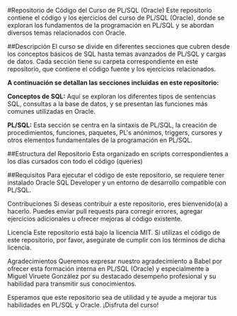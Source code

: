 #Repositorio de Código del Curso de PL/SQL (Oracle)
Este repositorio contiene el código y los ejercicios del curso de PL/SQL (Oracle), donde se exploran los fundamentos de la programación en PL/SQL y se abordan diversos temas relacionados con Oracle.

##Descripción
El curso se divide en diferentes secciones que cubren desde los conceptos básicos de SQL hasta temas avanzados de PL/SQL y cargas de datos. Cada sección tiene su carpeta correspondiente en este repositorio, que contiene el código fuente y los ejercicios relacionados.

__A continuación se detallan las secciones incluidas en este repositorio:__

__Conceptos de SQL:__ Aquí se exploran los diferentes tipos de sentencias SQL, consultas a la base de datos, y se presentan las funciones más comunes utilizadas en Oracle.

__PL/SQL:__ Esta sección se centra en la sintaxis de PL/SQL, la creación de procedimientos, funciones, paquetes, PL's anónimos, triggers, cursores y otros elementos fundamentales de la programación en PL/SQL.


##Estructura del Repositorio
Esta organizado en scripts correspondientes a los días cursados con todo el código (queries)

##Requisitos
Para ejecutar el código de este repositorio, se requiere tener instalado Oracle SQL Developer y un entorno de desarrollo compatible con PL/SQL.

Contribuciones
Si deseas contribuir a este repositorio, eres bienvenido(a) a hacerlo. Puedes enviar pull requests para corregir errores, agregar ejercicios adicionales u ofrecer mejoras al código existente.

Licencia
Este repositorio está bajo la licencia MIT. Si utilizas el código de este repositorio, por favor, asegúrate de cumplir con los términos de dicha licencia.

Agradecimientos
Queremos expresar nuestro agradecimiento a Babel por ofrecer esta formación interna en PL/SQL (Oracle) y especialmente a Miguel Viruete González por su destacado desempeño profesional y su habilidad para transmitir sus conocimientos.

Esperamos que este repositorio sea de utilidad y te ayude a mejorar tus habilidades en PL/SQL y Oracle. ¡Disfruta del curso!
